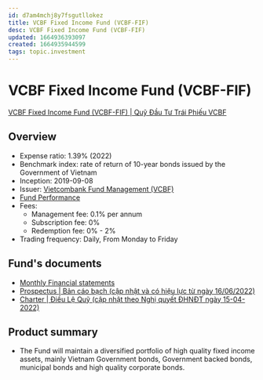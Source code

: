 ```yaml
---
id: d7am4mchj8y7fsgutllokez
title: VCBF Fixed Income Fund (VCBF-FIF)
desc: VCBF Fixed Income Fund (VCBF-FIF)
updated: 1664936393097
created: 1664935944599
tags: topic.investment
---
```

# VCBF Fixed Income Fund (VCBF-FIF)

[VCBF Fixed Income Fund (VCBF-FIF) | Quỹ Đầu Tư Trái Phiếu VCBF](https://www.vcbf.com/en/open-ended-funds/open-ended-funds-of-vcbf/vcbf-midcap-growth-fund/)

## Overview

- Expense ratio: 1.39% (2022)
- Benchmark index: rate of return of 10-year bonds issued by the Government of Vietnam
- Inception: 2019-09-08
- Issuer: [Vietcombank Fund Management (VCBF)](https://www.vcbf.com/en/)
- [Fund Performance](https://www.vcbf.com/quy-mo/cac-quy-mo/quy-dau-tu-trai-phieu-vcbf/#?tabid=158)
- Fees:
    - Management fee: 0.1% per annum
    - Subscription fee: 0%
    - Redemption fee: 0% - 2%
- Trading frequency: Daily, From Monday to Friday

## Fund's documents

- [Monthly Financial statements](https://www.vcbf.com/images/2022/2022-09-09_13.pdf)
- [Prospectus | Bản cáo bạch (cập nhật và có hiệu lực từ ngày 16/06/2022)](https://www.vcbf.com/images/2022/220601_ban_cao_bach_quy_fif.pdf)
- [Charter | Điều Lệ Quỹ (cập nhật theo Nghị quyết ĐHNĐT ngày 15-04-2022)](https://www.vcbf.com/images/2022/220415_dieu_le_quy_vcbf-fif_1_.pdf)

## Product summary

- The Fund will maintain a diversified portfolio of high quality fixed income assets, mainly Vietnam Government bonds, Government backed bonds, municipal bonds and high quality corporate bonds.